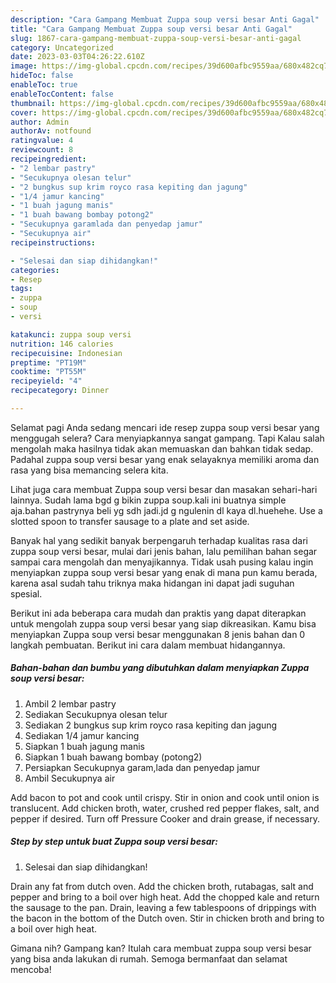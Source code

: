 ```yaml
---
description: "Cara Gampang Membuat Zuppa soup versi besar Anti Gagal"
title: "Cara Gampang Membuat Zuppa soup versi besar Anti Gagal"
slug: 1867-cara-gampang-membuat-zuppa-soup-versi-besar-anti-gagal
category: Uncategorized
date: 2023-03-03T04:26:22.610Z
image: https://img-global.cpcdn.com/recipes/39d600afbc9559aa/680x482cq70/zuppa-soup-versi-besar-foto-resep-utama.jpg
hideToc: false
enableToc: true
enableTocContent: false
thumbnail: https://img-global.cpcdn.com/recipes/39d600afbc9559aa/680x482cq70/zuppa-soup-versi-besar-foto-resep-utama.jpg
cover: https://img-global.cpcdn.com/recipes/39d600afbc9559aa/680x482cq70/zuppa-soup-versi-besar-foto-resep-utama.jpg
author: Admin
authorAv: notfound
ratingvalue: 4
reviewcount: 8
recipeingredient:
- "2 lembar pastry"
- "Secukupnya olesan telur"
- "2 bungkus sup krim royco rasa kepiting dan jagung"
- "1/4 jamur kancing"
- "1 buah jagung manis"
- "1 buah bawang bombay potong2"
- "Secukupnya garamlada dan penyedap jamur"
- "Secukupnya air"
recipeinstructions:

- "Selesai dan siap dihidangkan!"
categories:
- Resep
tags:
- zuppa
- soup
- versi

katakunci: zuppa soup versi 
nutrition: 146 calories
recipecuisine: Indonesian
preptime: "PT19M"
cooktime: "PT55M"
recipeyield: "4"
recipecategory: Dinner

---
```



Selamat pagi Anda sedang mencari ide resep zuppa soup versi besar yang menggugah selera? Cara menyiapkannya sangat gampang. Tapi Kalau salah mengolah maka hasilnya tidak akan memuaskan dan bahkan tidak sedap. Padahal zuppa soup versi besar yang enak selayaknya memiliki aroma dan rasa yang bisa memancing selera kita.


Lihat juga cara membuat Zuppa soup versi besar dan masakan sehari-hari lainnya. Sudah lama bgd g bikin zuppa soup.kali ini buatnya simple aja.bahan pastrynya beli yg sdh jadi.jd g ngulenin dl kaya dl.huehehe. Use a slotted spoon to transfer sausage to a plate and set aside.

Banyak hal yang sedikit banyak berpengaruh terhadap kualitas rasa dari zuppa soup versi besar, mulai dari jenis bahan, lalu pemilihan bahan segar sampai cara mengolah dan menyajikannya. Tidak usah pusing kalau ingin menyiapkan zuppa soup versi besar yang enak di mana pun kamu berada, karena asal sudah tahu triknya maka hidangan ini dapat jadi suguhan spesial.


Berikut ini ada beberapa cara mudah dan praktis yang dapat diterapkan untuk mengolah zuppa soup versi besar yang siap dikreasikan. Kamu bisa menyiapkan Zuppa soup versi besar menggunakan 8 jenis bahan dan 0 langkah pembuatan. Berikut ini cara dalam membuat hidangannya.

<!--inarticleads1-->

##### Bahan-bahan dan bumbu yang dibutuhkan dalam menyiapkan Zuppa soup versi besar:

1. Ambil 2 lembar pastry
1. Sediakan Secukupnya olesan telur
1. Sediakan 2 bungkus sup krim royco rasa kepiting dan jagung
1. Sediakan 1/4 jamur kancing
1. Siapkan 1 buah jagung manis
1. Siapkan 1 buah bawang bombay (potong2)
1. Persiapkan Secukupnya garam,lada dan penyedap jamur
1. Ambil Secukupnya air


Add bacon to pot and cook until crispy. Stir in onion and cook until onion is translucent. Add chicken broth, water, crushed red pepper flakes, salt, and pepper if desired. Turn off Pressure Cooker and drain grease, if necessary. 

<!--inarticleads2-->

##### Step by step untuk buat Zuppa soup versi besar:


1. Selesai dan siap dihidangkan!

Drain any fat from dutch oven. Add the chicken broth, rutabagas, salt and pepper and bring to a boil over high heat. Add the chopped kale and return the sausage to the pan. Drain, leaving a few tablespoons of drippings with the bacon in the bottom of the Dutch oven. Stir in chicken broth and bring to a boil over high heat. 

Gimana nih? Gampang kan? Itulah cara membuat zuppa soup versi besar yang bisa anda lakukan di rumah. Semoga bermanfaat dan selamat mencoba!
